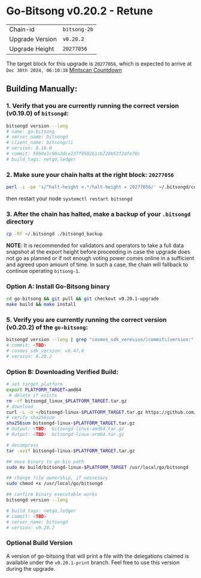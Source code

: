 # Go-Bitsong v0.20.2 - Retune
|                 |                                                              |
|-----------------|--------------------------------------------------------------|
| Chain-id        | `bitsong-2b`                                                  |
| Upgrade Version | `v0.20.2`                                             |
| Upgrade Height  | `20277056`                                                    |


The target block for this upgrade is `20277056`, which is expected to arrive at `Dec 30th 2024, 06:10:38` [Mintscan Countdown](https://www.mintscan.io/bitsong/block/20277056)

## Building Manually:

### 1. Verify that you are currently running the correct version (v0.19.0) of `bitsongd`:

```sh
bitsongd version --long
# name: go-bitsong
# server_name: bitsongd
# client_name: bitsongcli
# version: 0.19.0
# commit: 5960e1c90a3dce23ff950261cb720b53f2dfe70c
# build_tags: netgo,ledger
```

### 2. Make sure your chain halts at the right block: `20277056`
```sh
perl -i -pe 's/^halt-height =.*/halt-height = 20277056/' ~/.bitsongd/config/app.toml
```
then restart your node `systemctl restart bitsongd`

### 3. After the chain has halted, make a backup of your `.bitsongd` directory
```sh
cp -Rf ~/.bitsongd ./bitsongd_backup
```

**NOTE**: It is recommended for validators and operators to take a full data snapshot at the export height before proceeding in case the upgrade does not go as planned or if not enough voting power comes online in a sufficient and agreed upon amount of time. In such a case, the chain will fallback to continue operating `bitsong-1`.

 
### Option A: Install Go-Bitsong binary
```sh
cd go-bitsong && git pull && git checkout v0.20.1-upgrade
make build && make install 
```

### 5. Verify you are currently running the correct version (v0.20.2) of the `go-bitsong`:
```sh
bitsongd version --long | grep "cosmos_sdk_veresion/|commit\|version:"
# commit: <TBD>
# cosmos_sdk_version: v0.47.8
# version: 0.20.2
```

### Option B: Downloading Verified Build:
```sh
# set target platform
export PLATFORM_TARGET=amd64
 # delete if exists
rm -rf bitsongd_linux_$PLATFORM_TARGET.tar.gz
# download 
curl -L -o ~/bitsongd-linux-$PLATFORM_TARGET.tar.gz https://github.com/bitsongofficial/go-bitsong/releases/download/v0.20.2/bitsongd-linux-$PLATFORM_TARGET.tar.gz
# verify sha256sum 
sha256sum bitsongd-linux-$PLATFORM_TARGET.tar.gz
# Output: <TBD>  bitsongd-linux-amd64.tar.gz
# Output: <TBD>  bitsongd-linux-arm64.tar.gz

# decompress 
tar -xvzf bitsongd-linux-$PLATFORM_TARGET.tar.gz 

## move binary to go bin path
sudo mv build/bitsongd-linux-$PLATFORM_TARGET /usr/local/go/bitsongd

## change file ownership, if nessesary 
sudo chmod +x /usr/local/go/bitsongd

## confirm binary executable works 
bitsongd version --long 

# build_tags: netgo,ledger
# commit: <TBD>
# server_name: bitsongd
# version: v0.20.2
```

### Optional Build Version 
A version of go-bitsong that will print a file with the delegations claimed is available under the `v0.20.1-print` branch. Feel free to use this version during the upgrade.